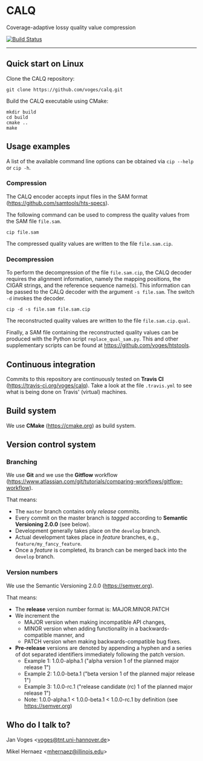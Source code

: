 # CALQ

Coverage-adaptive lossy quality value compression

[![Build Status](https://travis-ci.org/voges/calq.svg?branch=master)](https://travis-ci.org/voges/calq)

---

## Quick start on Linux

Clone the CALQ repository:

    git clone https://github.com/voges/calq.git

Build the CALQ executable using CMake:

    mkdir build
    cd build
    cmake ..
    make

## Usage examples

A list of the available command line options can be obtained via ``cip --help`` or ``cip -h``.

### Compression

The CALQ encoder accepts input files in the SAM format (https://github.com/samtools/hts-specs).

The following command can be used to compress the quality values from the SAM file ``file.sam``.

    cip file.sam

The compressed quality values are written to the file ``file.sam.cip``.

### Decompression

To perform the decompression of the file ``file.sam.cip``, the CALQ decoder requires the alignment information, namely the mapping positions, the CIGAR strings, and the reference sequence name(s). This information can be passed to the CALQ decoder with the argument ``-s file.sam``. The switch ``-d`` invokes the decoder.

    cip -d -s file.sam file.sam.cip

The reconstructed quality values are written to the file ``file.sam.cip.qual``.

Finally, a SAM file containing the reconstructed quality values can be produced with the Python script ``replace_qual_sam.py``. This and other supplementary scripts can be found at https://github.com/voges/htstools.

## Continuous integration

Commits to this repository are continuously tested on **Travis CI** (https://travis-ci.org/voges/calq). Take a look at the file ``.travis.yml`` to see what is being done on Travis' (virtual) machines.

## Build system

We use **CMake** (https://cmake.org) as build system.

## Version control system

### Branching

We use **Git** and we use the **Gitflow** workflow (https://www.atlassian.com/git/tutorials/comparing-workflows/gitflow-workflow).

That means:

* The ``master`` branch contains only *release* commits.
* Every commit on the master branch is *tagged* according to **Semantic Versioning 2.0.0** (see below).
* Development generally takes place on the ``develop`` branch.
* Actual development takes place in *feature* branches, e.g., ``feature/my_fancy_feature``.
* Once a *feature* is completed, its branch can be merged back into the ``develop`` branch.

### Version numbers

We use the Semantic Versioning 2.0.0 (https://semver.org).

That means:

* The **release** version number format is: MAJOR.MINOR.PATCH
* We increment the
  * MAJOR version when making incompatible API changes,
  * MINOR version when adding functionality in a backwards-compatible manner, and
  * PATCH version when making backwards-compatible bug fixes.
* **Pre-release** versions are denoted by appending a hyphen and a series of dot separated identifiers immediately following the patch version.
  * Example 1: 1.0.0-alpha.1 ("alpha version 1 of the planned major release 1")
  * Example 2: 1.0.0-beta.1 ("beta version 1 of the planned major release 1")
  * Example 3: 1.0.0-rc.1 ("release candidate (rc) 1 of the planned major release 1")
  * Note: 1.0.0-alpha.1 < 1.0.0-beta.1 < 1.0.0-rc.1 by definition (see https://semver.org)

## Who do I talk to?

Jan Voges <[voges@tnt.uni-hannover.de](mailto:voges@tnt.uni-hannover.de)>

Mikel Hernaez <[mhernaez@illinois.edu](mailto:mhernaez@illinois.edu)>
